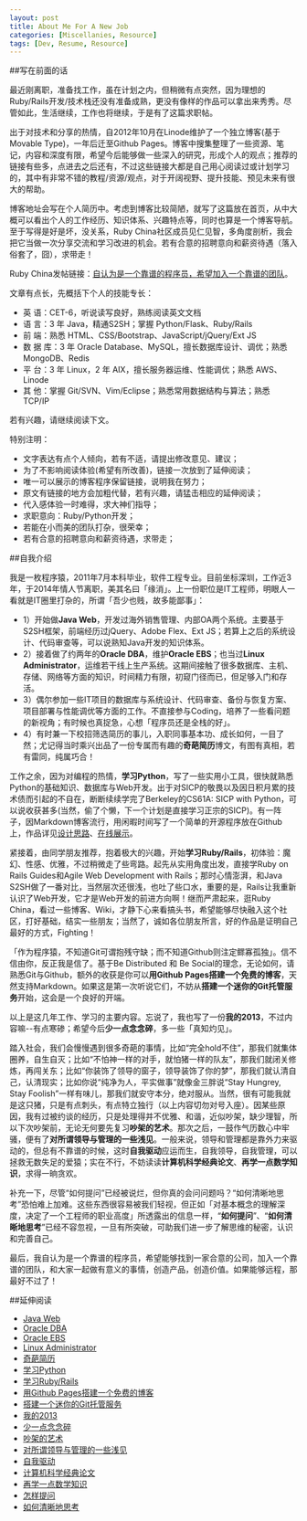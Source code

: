 ```yaml
---
layout: post
title: About Me For A New Job
categories: [Miscellanies, Resource]
tags: [Dev, Resume, Resource]
---
```


##写在前面的话

最近刚离职，准备找工作，虽在计划之内，但稍微有点突然，因为理想的Ruby/Rails开发/技术栈还没有准备成熟，更没有像样的作品可以拿出来秀秀。尽管如此，生活继续，工作也将继续，于是有了这篇求职帖。

出于对技术和分享的热情，自2012年10月在Linode维护了一个独立博客(基于Movable Type)，一年后迁至Github Pages。博客中搜集整理了一些资源、笔记，内容和深度有限，希望今后能够做一些深入的研究，形成个人的观点；推荐的链接有些多，点进去之后还有，不过这些链接大都是自己用心阅读过或计划学习的，其中有非常不错的教程/资源/观点，对于开阔视野、提升技能、预见未来有很大的帮助。

博客地址会写在个人简历中。考虑到博客比较简陋，就写了这篇放在首页，从中大概可以看出个人的工作经历、知识体系、兴趣特点等，同时也算是一个博客导航。至于写得是好是坏，没关系，Ruby China社区成员见仁见智，多角度剖析，我会把它当做一次分享交流和学习改进的机会。若有合意的招聘意向和薪资待遇（落入俗套了，囧），求带走！

Ruby China发帖链接：[自认为是一个靠谱的程序员，希望加入一个靠谱的团队](http://ruby-china.org/topics/17398)。

文章有点长，先概括下个人的技能专长：

* 英        语：CET-6，听说读写良好，熟练阅读英文文档
* 语        言：3 年 Java，精通S2SH；掌握 Python/Flask、Ruby/Rails
* 前        端：熟悉 HTML、CSS/Bootstrap、JavaScript/jQuery/Ext JS
* 数  据  库：3 年 Oracle Database、MySQL，擅长数据库设计、调优；熟悉 MongoDB、Redis 
* 平        台：3 年 Linux，2 年 AIX，擅长服务器运维、性能调优；熟悉 AWS、Linode 
* 其        他：掌握 Git/SVN、Vim/Eclipse；熟悉常用数据结构与算法；熟悉 TCP/IP 

若有兴趣，请继续阅读下文。

特别注明：

* 文字表达有点个人倾向，若有不适，请提出修改意见、建议；
* 为了不影响阅读体验(希望有所改善)，链接一次放到了延伸阅读；
* 唯一可以展示的博客程序保留链接，说明我在努力；
* 原文有链接的地方会加粗代替，若有兴趣，请猛击相应的延伸阅读；
* 代入感体验一时难得，求大神们指导；
* 求职意向：Ruby/Python开发；
* 若能在小而美的团队打杂，很荣幸；
* 若有合意的招聘意向和薪资待遇，求带走；

##自我介绍

我是一枚程序猿，2011年7月本科毕业，软件工程专业。目前坐标深圳，工作近3年，于2014年情人节离职，美其名曰「缘消」。上一份职位是IT工程师，明眼人一看就是IT圈里打杂的，所谓「吾少也贱，故多能鄙事」：

* 1）开始做**Java Web**，开发过海外销售管理、内部OA两个系统。主要基于S2SH框架，前端经历过jQuery、Adobe Flex、Ext JS；若算上之后的系统设计、代码审查等，可以说熟知Java开发的知识体系。
* 2）接着做了约两年的**Oracle DBA**，维护**Oracle EBS**；也当过**Linux Administrator**，运维若干线上生产系统。这期间接触了很多数据库、主机、存储、网络等方面的知识，时间精力有限，初窥门径而已，但足够入门和存活。
* 3）偶尔参加一些IT项目的数据库与系统设计、代码审查、备份与恢复方案、项目部署与性能调优等方面的工作。不直接参与Coding，培养了一些看问题的新视角；有时候也真捉急，心想「程序员还是全栈的好」。
* 4）有时兼一下校招筛选简历的事儿，入职同事基本功、成长如何，一目了然；尤记得当时乘兴出品了一份专属而有趣的**奇葩简历**博文，有图有真相，若有雷同，纯属巧合！

工作之余，因为对编程的热情，**学习Python**，写了一些实用小工具，很快就熟悉Python的基础知识、数据库与Web开发。出于对SICP的敬畏以及因日积月累的技术债而引起的不自在，断断续续学完了Berkeley的CS61A: SICP with Python，可以说收获甚多(当然，偷了个懒，下一个计划是直接学习正宗的SICP)。有一阵子，因Markdown博客流行，用闲暇时间写了一个简单的开源程序放在Github上，作品详见[设计思路](https://github.com/dylanninin/blog/)、[在线展示](http://ec2-54-254-45-254.ap-southeast-1.compute.amazonaws.com/)。

紧接着，由同学朋友推荐，抱着极大的兴趣，开始**学习Ruby/Rails**，初体验：魔幻、性感、优雅，不过稍微走了些弯路。起先从实用角度出发，直接学Ruby on Rails Guides和Agile Web Development with Rails；那时心情澎湃，和Java S2SH做了一番对比，当然层次还很浅，也吐了些口水，重要的是，Rails让我重新认识了Web开发，它才是Web开发的前进方向啊！继而严肃起来，逛Ruby China，看过一些博客、Wiki，才静下心来看搞头书，希望能够尽快融入这个社区，打好基础，结实一些朋友；当然了，诚如各位朋友所言，好的作品是证明自己最好的方式，Fighting！

「作为程序猿，不知道Git可谓抱残守缺；而不知道Github则注定鳏寡孤独」。信不信由你，反正我是信了。基于Be Distributed 和 Be Social的理念，无论如何，请熟悉Git与Github，额外的收获是你可以**用Github Pages搭建一个免费的博客**，天然支持Markdown。如果这是第一次听说它们，不妨从**搭建一个迷你的Git托管服务**开始，这会是一个良好的开端。

以上是这几年工作、学习的主要内容。忘说了，我也写了一份**我的2013**，不过内容嘛--有点寒碜；希望今后**少一点念念碎**，多一些「真知灼见」。

踏入社会，我们会慢慢遇到很多奇葩的事情，比如“完全hold不住”，那我们就集体圈养，自生自灭；比如“不怕神一样的对手，就怕猪一样的队友”，那我们就闭关修炼，再闯关东；比如“你装饰了领导的窗子，领导装饰了你的梦”，那我们就认清自己，认清现实；比如你说“纯净为人，平实做事”就像金三胖说“Stay Hungrey, Stay Foolish”一样有味儿，那我们就安守本分，绝对服从。当然，很有可能我就是这只猪，只是有点刺头，有点特立独行（以上内容切勿对号入座）。因某些原因，我有过被约谈的经历，只是处理得并不优雅、和谐，近似吵架，缺少理智，所以下次吵架前，无论无何要先复习**吵架的艺术**。那次之后，一鼓作气历数心中牢骚，便有了**对所谓领导与管理的一些浅见**。一般来说，领导和管理都是靠外力来驱动的，但总有不靠谱的时候，这时**自我驱动**应运而生，自我领导，自我管理，可以拯救无数失足的爱猿；实在不行，不妨读读**计算机科学经典论文**、**再学一点数学知识**，求得一晌贪欢。

补充一下，尽管“如何提问”已经被说烂，但你真的会问问题吗？“如何清晰地思考”恐怕难上加难。这些东西很容易被我们轻视，但正如「对基本概念的理解深度，决定了一个工程师的职业高度」所透露出的信息一样，“**如何提问**”、“**如何清晰地思考**”已经不容忽视，一旦有所突破，可助我们进一步了解思维的秘密，认识和完善自己。

最后，我自认为是一个靠谱的程序员，希望能够找到一家合意的公司，加入一个靠谱的团队，和大家一起做有意义的事情，创造产品，创造价值。如果能够远程，那最好不过了！

##延伸阅读

* [Java Web](http://dylanninin.com/blog/2013/10/09/java_resource.html)
* [Oracle DBA](http://dylanninin.com/blog/2013/10/26/oracle_dba.html)
* [Oracle EBS](http://dylanninin.com/blog/2013/10/25/oracle_ebs.html)
* [Linux Administrator](http://dylanninin.com/blog/2013/10/25/linux.html)
* [奇葩简历](http://dylanninin.com/blog/2013/11/10/resumes.html)
* [学习Python](http://dylanninin.com/blog/2013/11/23/python_resource.html)
* [学习Ruby/Rails](http://dylanninin.com/blog/2014/01/02/rails.html)
* [用Github Pages搭建一个免费的博客](http://dylanninin.com/blog/2013/11/02/free_blogs.html)
* [搭建一个迷你的Git托管服务](http://dylanninin.com/blog/2013/12/23/git_server.html)
* [我的2013](http://dylanninin.com/blog/2014/01/02/my2013.html)
* [少一点念念碎](http://dylanninin.com/blog/2013/12/10/tweets.html)
* [吵架的艺术](http://dylanninin.com/blog/2013/12/08/disagree.html)
* [对所谓领导与管理的一些浅见](http://dylanninin.com/blog/2013/12/07/management.html)
* [自我驱动](http://dylanninin.com/blog/2013/12/28/self-driven.html)
* [计算机科学经典论文](http://dylanninin.com/blog/2013/12/12/classical_cs_texts.html)
* [再学一点数学知识](http://dylanninin.com/blog/2013/12/06/math.html)
* [怎样提问](http://dylanninin.com/blog/2013/12/30/ask_for_help.html)
* [如何清晰地思考](http://dylanninin.com/blog/2013/12/11/thinking.html)

